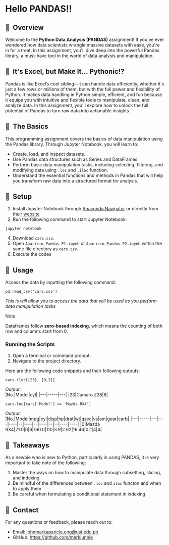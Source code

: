 # **Hello PANDAS!!** 
## 🐼&nbsp;&nbsp;Overview
Welcome to the **Python Data Analysis (PANDAS)** assignment! If you've ever wondered how data scientists wrangle massive datasets with ease, you're in for a treat. In this assignment, you'll dive deep into the powerful Pandas library, a must-have tool in the world of data analysis and manipulation.
## 🐼&nbsp;&nbsp;It's Excel, but Make It... Pythonic!?
Pandas is like Excel’s cool sibling—it can handle data efficiently, whether it's just a few rows or millions of them, but with the full power and flexibility of Python. It makes data handling in Python simple, efficient, and fun because it equips you with intuitive and flexible tools to manipulate, clean, and analyze data. In this assignment, you'll explore how to unlock the full potential of Pandas to turn raw data into actionable insights.
## 🐼&nbsp;&nbsp;The Basics
This programming assignment covers the basics of data manipulation using the Pandas library. Through Jupyter Notebook, you will learn to:
- Create, load, and inspect datasets.
- Use Pandas data structures such as Series and DataFrames.
- Perform basic data manipulation tasks, including selecting, filtering, and modifying data using `.loc` and `.iloc` function.
- Understand the essential functions and methods in Pandas that will help you transform raw data into a structured format for analysis.
## 🐼&nbsp;&nbsp;Setup
1. Install Jupyter Notebook through [Anaconda Navigator](https://www.anaconda.com/download) or directly from their [website](https://jupyter.org)
2. Run the following command to start Jupyter Notebook:
```
jupyter notebook
```
4. Download `cars.csv`.
5. Open `Aparicio_Pandas-P1.ipynb` or `Aparicio_Pandas-P2.ipynb` within the same file directory as `cars.csv`.
6. Execute the codes
## 🐼&nbsp;&nbsp;Usage
Access the data by inputting the following command:
```
pd.read_csv('cars.csv')
```
_This is will allow you to access the data that will be used as you perform data manipulation tasks_
> [!NOTE]
> Dataframes follow **zero-based indexing**, which means the counting of both row and columns start from 0.
### Running the Scripts
1. Open a terminal or command prompt.
2. Navigate to the project directory.<br>

Here are the following code snippets and their following outputs: <br>
```
cars.iloc[[23], [0,2]]
```
_Output:_<br>
|No.|Model|cyl|
|---|-----|---|
|23|Camaro Z28|8|
```
cars.loc[cars['Model'] == 'Mazda RX4'] 
```
_Output:_<br>
|No.|Model|mpg|cyl|disp|hp|drat|wt|qsec|vs|am|gear|carb|
|---|-----|---|---|----|--|----|--|----|--|--|----|----|
|0|Mazda RX4|21.0|6|6|160.0|110|3.9|2.62|16.46|0|1|4|4|<br>
## 🐼&nbsp;&nbsp;Takeaways
As a newbie who is new to Python, particularly in using PANDAS, it is very important to take note of the following:
1. Master the ways on how to manipulate data through subsetting, slicing, and indexing
2. Be mindful of the differences between `.loc` and `iloc` functon and when to apply them
3. Be careful when formulating a conditional statement in indexing.
## 🐼&nbsp;&nbsp;Contact
For any questions or feedback, please reach out to:<br>
- Email: johnmarkaparicio.eng@ust.edu.ph <br>
- GitHub: https://github.com/merkjunnie



